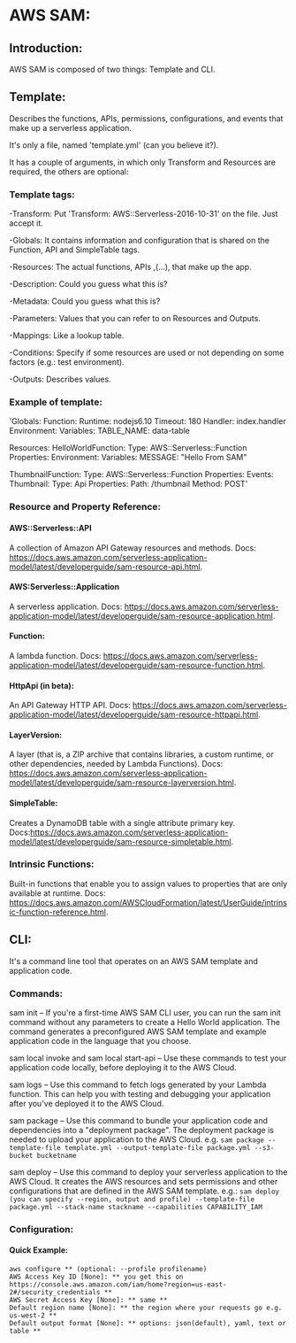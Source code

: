 # AWS SAM:
## Introduction:
AWS SAM is composed of two things: Template and CLI.

## Template:
Describes the functions, APIs, permissions, configurations, and events that make up a serverless application.

It's only a file, named 'template.yml' (can you believe it?).

It has a couple of arguments, in which only Transform and Resources are required, the others
are optional:
### Template tags:
-Transform: Put 'Transform: AWS::Serverless-2016-10-31' on the file. Just accept it.

-Globals: It contains information and configuration that is shared on the Function, API and SimpleTable tags.

-Resources: The actual functions, APIs ,(...), that make up the app.

-Description: Could you guess what this is?

-Metadata: Could you guess what this is?

-Parameters: Values that you can refer to on Resources and Outputs.

-Mappings: Like a lookup table.

-Conditions: Specify if some resources are used or not depending on some factors (e.g.: test environment).

-Outputs: Describes values.

### Example of template:
'Globals:
  Function:
    Runtime: nodejs6.10
    Timeout: 180
    Handler: index.handler
    Environment:
      Variables:
        TABLE_NAME: data-table

Resources:
  HelloWorldFunction:
    Type: AWS::Serverless::Function
    Properties:
      Environment:
        Variables:
          MESSAGE: "Hello From SAM"

  ThumbnailFunction:
    Type: AWS::Serverless::Function
    Properties:
      Events:
        Thumbnail:
          Type: Api
          Properties:
            Path: /thumbnail
            Method: POST'

### Resource and Property Reference:
#### AWS::Serverless::API
A collection of Amazon API Gateway resources and methods.
Docs: https://docs.aws.amazon.com/serverless-application-model/latest/developerguide/sam-resource-api.html.

#### AWS:Serverless::Application
A serverless application.
Docs: https://docs.aws.amazon.com/serverless-application-model/latest/developerguide/sam-resource-application.html.

#### Function:
A lambda function.
Docs: https://docs.aws.amazon.com/serverless-application-model/latest/developerguide/sam-resource-function.html.

#### HttpApi (in beta):
An API Gateway HTTP API.
Docs: https://docs.aws.amazon.com/serverless-application-model/latest/developerguide/sam-resource-httpapi.html.

#### LayerVersion:
A layer (that is, a ZIP archive that contains libraries, a custom runtime, or other dependencies, needed by Lambda Functions).
Docs: https://docs.aws.amazon.com/serverless-application-model/latest/developerguide/sam-resource-layerversion.html.

#### SimpleTable:
Creates a DynamoDB table with a single attribute primary key.
Docs:https://docs.aws.amazon.com/serverless-application-model/latest/developerguide/sam-resource-simpletable.html.

### Intrinsic Functions:
Built-in functions that enable you to assign values to properties that are only available at runtime.
Docs: https://docs.aws.amazon.com/AWSCloudFormation/latest/UserGuide/intrinsic-function-reference.html.

## CLI:
It's a command line tool that operates on an AWS SAM template and application code.

### Commands:
sam init – If you're a first-time AWS SAM CLI user, you can run the sam init command without any parameters to create a Hello World application. The command generates a preconfigured AWS SAM template and example application code in the language that you choose.

sam local invoke and sam local start-api – Use these commands to test your application code locally, before deploying it to the AWS Cloud.

sam logs – Use this command to fetch logs generated by your Lambda function. This can help you with testing and debugging your application after you've deployed it to the AWS Cloud.

sam package – Use this command to bundle your application code and dependencies into a "deployment package". The deployment package is needed to upload your application to the AWS Cloud.
e.g. ``` sam package
--template-file template.yml
--output-template-file package.yml
--s3-bucket bucketname  ```

sam deploy – Use this command to deploy your serverless application to the AWS Cloud. It creates the AWS resources and sets permissions and other configurations that are defined in the AWS SAM template.
e.g.: ``` sam deploy (you can specify --region, output and profile)
--template-file package.yml
--stack-name stackname
--capabilities CAPABILITY_IAM ```

### Configuration:
#### Quick Example:
```
aws configure ** (optional: --profile profilename)
AWS Access Key ID [None]: ** you get this on  https://console.aws.amazon.com/iam/home?region=us-east-2#/security_credentials **
AWS Secret Access Key [None]: ** same **
Default region name [None]: ** the region where your requests go e.g. us-west-2 **
Default output format [None]: ** options: json(default), yaml, text or table **
```